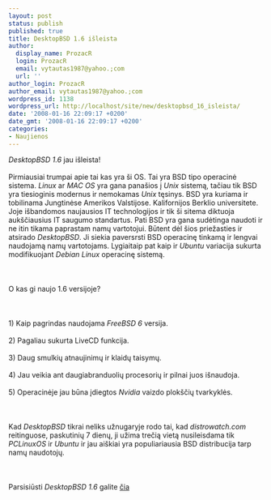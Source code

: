 ```yaml
---
layout: post
status: publish
published: true
title: DesktopBSD 1.6 išleista
author:
  display_name: ProzacR
  login: ProzacR
  email: vytautas1987@yahoo.;com
  url: ''
author_login: ProzacR
author_email: vytautas1987@yahoo.;com
wordpress_id: 1138
wordpress_url: http://localhost/site/new/desktopbsd_16_isleista/
date: '2008-01-16 22:09:17 +0200'
date_gmt: '2008-01-16 22:09:17 +0200'
categories:
- Naujienos
---
```

<p><i>DesktopBSD 1.6</i> jau išleista!<br />
<br>Pirmiausiai trumpai apie tai kas yra ši OS. Tai yra BSD tipo operacinė sistema. <i>Linux</i> ar <i>MAC OS</i> yra gana panašios į <i>Unix</i> sistemą, tačiau tik BSD yra tiesioginis modernus ir nemokamas <i>Unix</i> tęsinys. BSD yra kuriama ir tobilinama Jungtinėse Amerikos Valstijose. Kalifornijos Berklio universitete. Joje išbandomos naujausios IT technologijos ir tik ši sitema diktuoja aukščiausius IT saugumo standartus. Pati BSD yra gana sudėtinga naudoti ir ne itin tikama paprastam namų vartotojui. Būtent dėl šios priežasties ir atsirado <i>DesktopBSD</i>. Ji siekia paversrsti BSD operacinę tinkamą ir lengvai naudojamą namų vartotojams. Lygiaitaip pat kaip ir <i>Ubuntu</i> variacija sukurta modifikuojant <i>Debian Linux</i> operacinę sistemą.<br />
<br><br />
<br>O kas gi naujo 1.6 versijoje?<br />
<br><br />
<br>1) Kaip pagrindas naudojama <i>FreeBSD 6</i> versija.<br />
<br>2) Pagaliau sukurta LiveCD funkcija.<br />
<br>3) Daug smulkių atnaujinimų ir klaidų taisymų.<br />
<br>4) Jau veikia ant daugiabranduolių procesorių ir pilnai juos išnaudoja.<br />
<br>5) Operacinėje jau būna įdiegtos <i>Nvidia</i> vaizdo plokščių tvarkyklės.<br />
<br><br />
<br>Kad <i>DesktopBSD</i> tikrai neliks užnugaryje rodo tai, kad <i>distrowatch.com</i> reitinguose, paskutinių 7 dienų, ji užima trečią vietą nusileisdama tik <i>PCLinuxOS</i> ir <i>Ubuntu</i> ir jau aiškiai yra populiariausia BSD distribucija tarp namų naudotojų.<br />
<br><br />
<br>Parsisiūsti <i>DesktopBSD 1.6</i> galite <a class="ns" href="http://www.desktopbsd.net/index.php?id=89">čia</a></p>
